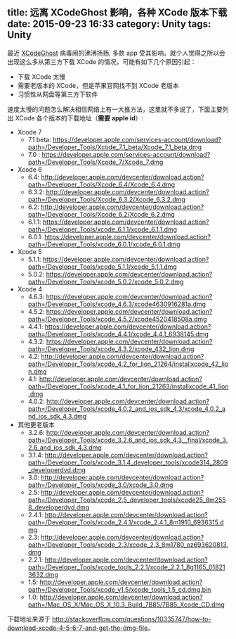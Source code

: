 title: 远离 XCodeGhost 影响，各种 XCode 版本下载
date: 2015-09-23 16:33
category: Unity
tags: Unity
---

最近 [XCodeGhost](http://baike.baidu.com/link?url=2582FqWOjsj0CU1shau0JPU--sgJ-moKqnYCcDy87QwZd5jPUwyxiFRbfjmrb8tpZcN8jfSu2Iw-Vokfjn8tJK) 病毒闹的沸沸扬扬,
多款 app 受其影响。就个人觉得之所以会出现这么多从第三方下载 XCode 的情况，可能有如下几个原因引起：

* 下载 XCode 太慢
* 需要老版本的 XCode，但是苹果官网找不到 XCode 老版本
* 习惯性从网盘等第三方下软件

速度太慢的问题怎么解决相信网络上有一大推方法，这里就不多说了，下面主要列出 XCode 各个版本的下载地址（**需要 apple id**）:

<!--more-->


* Xcode 7
	* 7.1 beta: <https://developer.apple.com/services-account/download?path=/Developer_Tools/Xcode_7.1_beta/Xcode_7.1_beta.dmg>
	* 7.0 : <https://developer.apple.com/services-account/download?path=/Developer_Tools/Xcode_7/Xcode_7.dmg>
* Xcode 6
	* 6.4: <http://developer.apple.com/devcenter/download.action?path=/Developer_Tools/Xcode_6.4/Xcode_6.4.dmg>
	* 6.3.2: <http://developer.apple.com/devcenter/download.action?path=/Developer_Tools/Xcode_6.3.2/Xcode_6.3.2.dmg>
	* 6.2: <http://developer.apple.com/devcenter/download.action?path=/Developer_Tools/Xcode_6.2/Xcode_6.2.dmg>
	* 6.1.1: <https://developer.apple.com/devcenter/download.action?path=/Developer_Tools/xcode_6.1.1/xcode_6.1.1.dmg>
	* 6.0.1: <https://developer.apple.com/devcenter/download.action?path=/Developer_Tools/xcode_6.0.1/xcode_6.0.1.dmg>
* Xcode 5
	* 5.1.1: <https://developer.apple.com/devcenter/download.action?path=/Developer_Tools/xcode_5.1.1/xcode_5.1.1.dmg>
	* 5.0.2: <https://developer.apple.com/devcenter/download.action?path=/Developer_Tools/xcode_5.0.2/xcode_5.0.2.dmg>
* Xcode 4
	* 4.6.3: <https://developer.apple.com/devcenter/download.action?path=/Developer_Tools/xcode_4.6.3/xcode4630916281a.dmg>
	* 4.5.2: <https://developer.apple.com/devcenter/download.action?path=/Developer_Tools/xcode_4.5.2/xcode4520418508a.dmg>
	* 4.4.1: <https://developer.apple.com/devcenter/download.action?path=/Developer_Tools/xcode_4.4.1/xcode_4.4.1_6938145.dmg>
	* 4.3.2: <https://developer.apple.com/devcenter/download.action?path=/Developer_Tools/xcode_4.3.2/xcode_432_lion.dmg>
	* 4.2: <http://developer.apple.com/devcenter/download.action?path=/Developer_Tools/xcode_4.2_for_lion_21264/installxcode_42_lion.dmg>
	* 4.1: <http://developer.apple.com/devcenter/download.action?path=/Developer_Tools/xcode_4.1_for_lion_21263/installxcode_41_lion.dmg>
	* 4.0.2: <http://developer.apple.com/devcenter/download.action?path=/Developer_Tools/xcode_4.0.2_and_ios_sdk_4.3/xcode_4.0.2_and_ios_sdk_4.3.dmg>
* 其他更老版本
	* 3.2.6: <http://developer.apple.com/devcenter/download.action?path=/Developer_Tools/xcode_3.2.6_and_ios_sdk_4.3__final/xcode_3.2.6_and_ios_sdk_4.3.dmg>
	* 3.1.4: <http://developer.apple.com/devcenter/download.action?path=/Developer_Tools/xcode_3.1.4_developer_tools/xcode314_2809_developerdvd.dmg>
	* 3.0: <http://developer.apple.com/devcenter/download.action?path=/Developer_Tools/xcode_3.0/xcode_3.0.dmg>
	* 2.5: <http://developer.apple.com/devcenter/download.action?path=/Developer_Tools/xcode_2.5_developer_tools/xcode25_8m2558_developerdvd.dmg>
	* 2.4.1: <http://developer.apple.com/devcenter/download.action?path=/Developer_Tools/xcode_2.4.1/xcode_2.4.1_8m1910_6936315.dmg>
	* 2.3: <http://developer.apple.com/devcenter/download.action?path=/Developer_Tools/xcode_2.3/xcode_2.3_8m1780_oz693620813.dmg>
	* 2.2.1: <http://developer.apple.com/devcenter/download.action?path=/Developer_Tools/xcode_tools_2.2.1/xcode_2.2.1_8g1165_018213632.dmg>
	* 1.5: <http://developer.apple.com/devcenter/download.action?path=/Developer_Tools/xcode_v1.5/xcode_tools_1.5_cd.dmg.bin>
	* 1.0: <http://developer.apple.com/devcenter/download.action?path=/Mac_OS_X/Mac_OS_X_10.3_Build_7B85/7B85_Xcode_CD.dmg>
	
下载地址来源于 <http://stackoverflow.com/questions/10335747/how-to-download-xcode-4-5-6-7-and-get-the-dmg-file>。